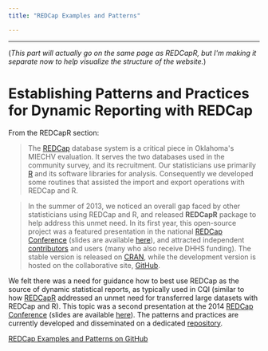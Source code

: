 ```yaml
---
title: "REDCap Examples and Patterns"

---
```


***
(*This part will actually go on the same page as REDCapR, but I'm making it separate now to help visualize the structure of the website.*)

# Establishing Patterns and Practices for Dynamic Reporting with REDCap

From the REDCapR section:

> The [REDCap](http://www.project-redcap.org/) database system is a critical piece in Oklahoma's MIECHV evaluation.  It serves the two databases used in the community survey, and its recruitment.  Our statisticians use primarily [R](http://www.r-project.org/) and its software libraries for analysis.  Consequently we developed some routines that assisted the import and export operations with REDCap and R.  

> In the summer of 2013, we noticed an overall gap faced by other statisticians using REDCap and R, and released **REDCapR** package to help address this unmet need.  In its first year, this open-source project was a featured presentation in the national [REDCap Conference](https://redcap.vanderbilt.edu/consortium/redcapcon/) (slides are available [here](https://starbrite.vanderbilt.edu/rocket/index.php?doc_id=8580)), and attracted independent [contributors](https://github.com/OuhscBbmc/REDCapR/graphs/contributors) and users (many who also receive DHHS funding).  The stable version is released on [CRAN](http://cran.r-project.org/web/packages/REDCapR/index.html), while the development version is hosted on the collaborative site, [GitHub](https://github.com/OuhscBbmc/REDCapR).


We felt there was a need for guidance how to best use REDCap as the source of dynamic statistical reports, as typically used in CQI (similar to how [REDCapR](https://github.com/OuhscBbmc/REDCapR) addressed an unmet need for transferred large datasets with REDCap and R).  This topic was a second presentation at the 2014 [REDCap Conference](https://redcap.vanderbilt.edu/consortium/redcapcon/) (slides are available [here](https://starbrite.vanderbilt.edu/rocket/index.php?doc_id=8580)).  The patterns and practices are currently developed and disseminated on a dedicated [repository](https://github.com/OuhscBbmc/RedcapExamplesAndPatterns).

<a class="btn" href="https://github.com/OuhscBbmc/RedcapExamplesAndPatterns">
  <i class="fa fa-github fa-lg"></i>
  REDCap Examples and Patterns on GitHub
</a>
